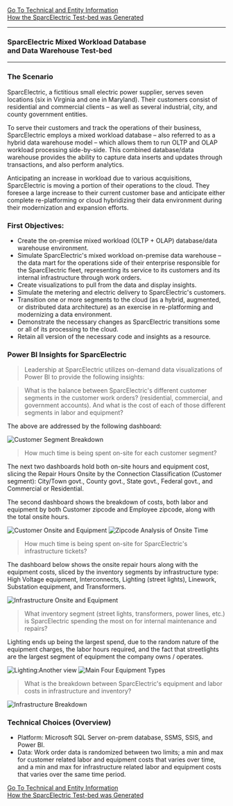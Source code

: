 [Go To Technical and Entity Information](technical.md)   
[How the SparcElectric Test-bed was Generated](steps_to_build.md)  

---  
### SparcElectric Mixed Workload Database <br/> and Data Warehouse Test-bed
---  


### The Scenario
SparcElectric, a fictitious small electric power supplier, serves seven locations (six in Virginia and one in Maryland).  Their customers consist of residential and commercial clients – as well as several industrial, city, and county government entities.

To serve their customers and track the operations of their business, SparcElectric employs a mixed workload database – also referred to as a hybrid data warehouse model – which allows them to run OLTP and OLAP workload processing side-by-side. This combined database/data warehouse provides the ability to capture data inserts and updates through transactions, and also perform analytics.

Anticipating an increase in workload due to various acquisitions, SparcElectric is moving a portion of their operations to the cloud. They foresee a large increase to their current customer base and anticipate either complete re-platforming or cloud hybridizing their data environment during their modernization and expansion efforts.

### First Objectives:
- Create the on-premise mixed workload (OLTP + OLAP) database/data warehouse environment.
- Simulate SparcElectric's mixed workload on-premise data warehouse – the data mart for the operations side of their enterprise responsible for the SparcElectric fleet, representing its service to its customers and its internal infrastructure through work orders.
- Create visualizations to pull from the data and display insights.
- Simulate the metering and electric delivery to SparcElectric's customers.
- Transition one or more segments to the cloud (as a hybrid, augmented, or distributed data architecture) as an exercise in re-platforming and modernizing a data environment.
- Demonstrate the necessary changes as SparcElectric transitions some or all of its processing to the cloud.
- Retain all version of the necessary code and insights as a resource.

### Power BI Insights for SparcElectric
> Leadership at SparcElectric utilizes on-demand data visualizations of Power BI to provide the following insights:

> What is the balance between SparcElectric's different customer segments in the customer work orders? (residential, commercial, and government accounts).
> And what is the cost of each of those different segments in labor and equipment?

The above are addressed by the following dashboard:

![Customer Segment Breakdown](./powerbi_pix/03CustomerSummary.PNG)



> How much time is being spent on-site for each customer segment?

The next two dashboards hold both on-site hours and equipment cost, slicing the Repair Hours Onsite by the Connection Classification (Customer segment): City/Town govt., County govt., State govt., Federal govt., and Commercial or Residential. 

The second dashboard shows the breakdown of costs, both labor and equipment by both Customer zipcode and Employee zipcode, along with the total onsite hours.

![Customer Onsite and Equipment](./powerbi_pix/04CustomerComparison.PNG) 
![Zipcode Analysis of Onsite Time](./powerbi_pix/05CustomerZipcodeAnalysis.PNG)



> How much time is being spent on-site for SparcElectric's infrastructure tickets? 

The dashboard below shows the onsite repair hours along with the equipment costs, sliced by the inventory segments by infrastructure type: High Voltage equipment, Interconnects, Lighting (street lights), Linework, Substation equipment, and Transformers.

![Infrastructure Onsite and Equipment](./powerbi_pix/02InfrastructureComparison.PNG)



> What inventory segment (street lights, transformers, power lines, etc.) is SparcElectric spending the most on for internal maintenance and repairs?

Lighting ends up being the largest spend, due to the random nature of the equipment charges,  the labor hours required, and the fact that streetlights are the largest segment of equipment the company owns / operates.

![Lighting:Another view](./powerbi_pix/Lighting2.PNG)
![Main Four Equipment Types](./powerbi_pix/InfrastructureSegments.png)



> What is the breakdown between SparcElectric's equipment and labor costs in infrastructure and inventory? 

![Infrastructure Breakdown](./powerbi_pix/01InfrastructureSummary.PNG)



### Technical Choices (Overview)
- Platform: Microsoft SQL Server on-prem database, SSMS, SSIS, and Power BI.
- Data: Work order data is randomized between two limits; a min and max for customer related labor and equipment costs that varies over time, and a min and max for infrastructure related labor and equipment costs that varies over the same time period.

[Go To Technical and Entity Information](technical.md)  
[How the SparcElectric Test-bed was Generated](steps_to_build.md)

             
             
